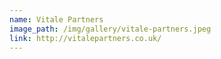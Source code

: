 ```yaml
---
name: Vitale Partners
image_path: /img/gallery/vitale-partners.jpeg
link: http://vitalepartners.co.uk/
---
```

